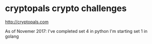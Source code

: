 # cryptopals crypto challenges
http://cryptopals.com

As of Novemer 2017:
I've completed set 4 in python
I'm starting set 1 in golang
